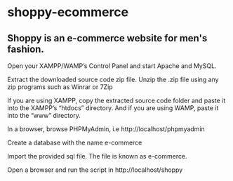# shoppy-ecommerce
## Shoppy is an e-commerce website for men's fashion.
Open your XAMPP/WAMP’s Control Panel and start Apache and MySQL.

Extract the downloaded source code zip file. Unzip the .zip file using any zip programs such as Winrar or 7Zip

If you are using XAMPP, copy the extracted source code folder and paste it into the XAMPP’s “htdocs” directory. And if you are using WAMP, paste it into the “www” directory.

In a browser, browse PHPMyAdmin, i.e http://localhost/phpmyadmin

Create a database with the name e-commerce

Import the provided sql file. The file is known as e-commerce.

Open a browser and run the script in http://localhost/shoppy
